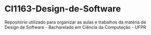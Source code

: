 # CI1163-Design-de-Software

Repositório utilizado para organizar as aulas e trabalhos da matéria de Design de Software - Bacharelado em Ciência da Computação - UFPR


